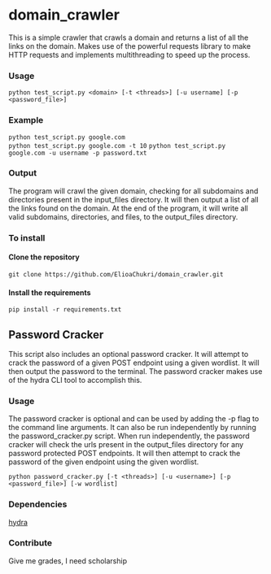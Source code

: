 # domain_crawler


This is a simple crawler that crawls a domain and returns a list of all the links on the domain.
Makes use of the powerful requests library to make HTTP requests and implements multithreading to speed up the process.


### Usage

```python test_script.py <domain> [-t <threads>] [-u username] [-p <password_file>]```


### Example

```python test_script.py google.com```  
```python test_script.py google.com -t 10```
```python test_script.py google.com -u username -p password.txt```



### Output

The program will crawl the given domain, checking for all subdomains and directories present in the input_files 
directory. It will then output a list of all the links found on the domain. At the end of the program, it will write all
valid subdomains, directories, and files, to the output_files directory.


### To install

#### Clone the repository

```git clone https://github.com/ElioaChukri/domain_crawler.git```

#### Install the requirements

```pip install -r requirements.txt```


## Password Cracker

This script also includes an optional password cracker. It will attempt to crack the password of a given POST endpoint using a given
wordlist. It will then output the password to the terminal. The password cracker makes use of the hydra CLI tool to accomplish this.


### Usage

The password cracker is optional and can be used by adding the -p flag to the command line arguments.
It can also be run independently by running the password_cracker.py script.
When run independently, the password cracker will check the urls present in the output_files directory for any password protected
POST endpoints. It will then attempt to crack the password of the given endpoint using the given wordlist.

```python password_cracker.py [-t <threads>] [-u <username>] [-p <password_file>] [-w wordlist]```


### Dependencies

[hydra](https://github.com/vanhauser-thc/thc-hydra)


### Contribute

Give me grades, I need scholarship

